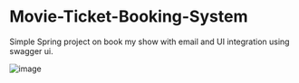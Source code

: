 # Movie-Ticket-Booking-System
Simple Spring project on book my show with email and UI integration using swagger ui.

![image](https://user-images.githubusercontent.com/112768328/228865663-704fead6-7a3d-4b68-acd5-c5dc6e4ee94e.png)

